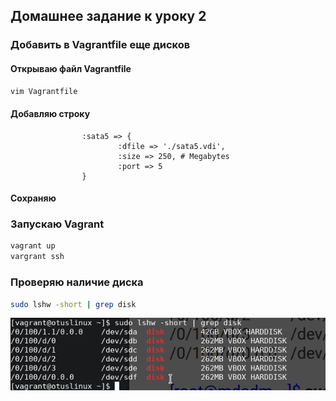 ## Домашнее задание к уроку 2

### Добавить в Vagrantfile еще дисков

#### Открываю файл Vagrantfile

```bash
vim Vagrantfile
```

#### Добавляю строку

```
                :sata5 => {
                        :dfile => './sata5.vdi',
                        :size => 250, # Megabytes
                        :port => 5
                }
```

#### Сохраняю

###  Запускаю Vagrant

```bash
vagrant up
vargrant ssh
```

### Проверяю наличие диска

```bash
sudo lshw -short | grep disk
```

![](images/lesson2/Screenshot_20190504_134136.png)

###

